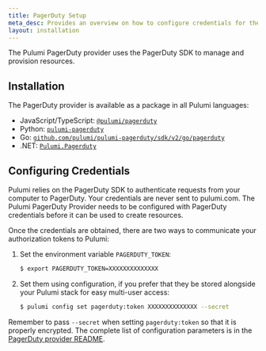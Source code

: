 ```yaml
---
title: PagerDuty Setup
meta_desc: Provides an overview on how to configure credentials for the Pulumi PagerDuty Provider.
layout: installation
---
```


The Pulumi PagerDuty provider uses the PagerDuty SDK to manage and provision resources.

## Installation

The PagerDuty provider is available as a package in all Pulumi languages:

* JavaScript/TypeScript: [`@pulumi/pagerduty`](https://www.npmjs.com/package/@pulumi/pagerduty)
* Python: [`pulumi-pagerduty`](https://pypi.org/project/pulumi-pagerduty/)
* Go: [`github.com/pulumi/pulumi-pagerduty/sdk/v2/go/pagerduty`](https://github.com/pulumi/pulumi-pagerduty)
* .NET: [`Pulumi.Pagerduty`](https://www.nuget.org/packages/Pulumi.Pagerduty)

## Configuring Credentials

Pulumi relies on the PagerDuty SDK to authenticate requests from your computer to PagerDuty. Your credentials are never sent
to pulumi.com.
The Pulumi PagerDuty Provider needs to be configured with PagerDuty credentials
before it can be used to create resources.

Once the credentials are obtained, there are two ways to communicate your authorization tokens to Pulumi:

1. Set the environment variable `PAGERDUTY_TOKEN`:

    ```bash
    $ export PAGERDUTY_TOKEN=XXXXXXXXXXXXXX
    ```

2. Set them using configuration, if you prefer that they be stored alongside your Pulumi stack for easy multi-user access:

    ```bash
    $ pulumi config set pagerduty:token XXXXXXXXXXXXXX --secret
    ```

Remember to pass `--secret` when setting `pagerduty:token` so that it is properly encrypted. The complete list of
configuration parameters is in the [PagerDuty provider README](https://github.com/pulumi/pulumi-pagerduty/blob/master/README.md).
